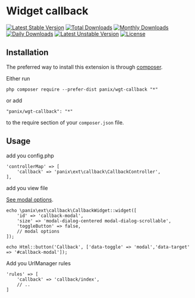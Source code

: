 Widget callback
===========

[![Latest Stable Version](https://poser.pugx.org/panix/wgt-callback/v/stable)](https://packagist.org/packages/panix/wgt-callback)
[![Total Downloads](https://poser.pugx.org/panix/wgt-callback/downloads)](https://packagist.org/packages/panix/wgt-callback)
[![Monthly Downloads](https://poser.pugx.org/panix/wgt-callback/d/monthly)](https://packagist.org/packages/panix/wgt-callback)
[![Daily Downloads](https://poser.pugx.org/panix/wgt-callback/d/daily)](https://packagist.org/packages/panix/wgt-callback)
[![Latest Unstable Version](https://poser.pugx.org/panix/wgt-callback/v/unstable)](https://packagist.org/packages/panix/wgt-callback)
[![License](https://poser.pugx.org/panix/wgt-callback/license)](https://packagist.org/packages/panix/wgt-callback)

Installation
------------

The preferred way to install this extension is through [composer](http://getcomposer.org/download/).

Either run

```
php composer require --prefer-dist panix/wgt-callback "*"
```

or add

```
"panix/wgt-callback": "*"
```

to the require section of your `composer.json` file.


Usage
-----
add you config.php
```
'controllerMap' => [
    'callback' => 'panix\ext\callback\CallbackController',
],
```

add you view file

[See modal options](https://www.yiiframework.com/extension/yiisoft/yii2-bootstrap4/doc/api/2.0/yii-bootstrap4-modal).

```
echo \panix\ext\callback\CallbackWidget::widget([
    'id' => 'callback-modal',
    'size' => 'modal-dialog-centered modal-dialog-scrollable',
    'toggleButton' => false,
    // modal options
]);

echo Html::button('Callback', ['data-toggle' => 'modal','data-target' => '#callback-modal']);
```

Add you UrlManager rules
```
'rules' => [
    'callback' => 'callback/index',
    // ..
]
```